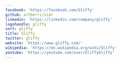 ```yaml
---
facebook: 'https://facebook.com/Gliffy'
github: artberri/sidr
linkedin: 'https://linkedin.com/company/gliffy'
logohandle: gliffy
sort: gliffy
title: Gliffy
twitter: gliffy
website: 'https://www.gliffy.com/'
wikipedia: 'https://en.wikipedia.org/wiki/Gliffy'
youtube: 'https://youtube.com/user/GliffyGliffy'
---
```


